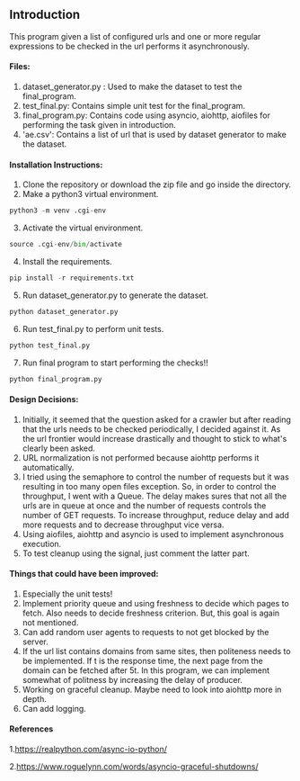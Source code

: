 ## Introduction
This program given a list of configured urls and one or more regular expressions to be checked in the url performs it asynchronously.

#### Files:
1. dataset_generator.py : Used to make the dataset to test the final_program.
2. test_final.py: Contains simple unit test for the final_program.
3. final_program.py: Contains code using asyncio, aiohttp, aiofiles for performing the task given in introduction.
4. 'ae.csv': Contains a list of url that is used by dataset generator to make the dataset.

#### Installation Instructions:
1. Clone the repository or download the zip file and go inside the directory.
2. Make a python3 virtual environment.
```python
python3 -m venv .cgi-env
```
3. Activate the virtual environment.
```python
source .cgi-env/bin/activate
```
4. Install the requirements.
```python
pip install -r requirements.txt
```
5. Run dataset_generator.py to generate the dataset.
```python
python dataset_generator.py
```
6. Run test_final.py to perform unit tests.
```python
python test_final.py
```
7. Run final program to start performing the checks!!
```python
python final_program.py
```

#### Design Decisions:
1. Initially, it seemed that the question asked for a crawler but after reading that the urls needs to be checked periodically, I decided against it. As the url frontier would increase drastically and thought to stick to what's clearly been asked.
2. URL normalization is not performed because aiohttp performs it automatically.
3. I tried using the semaphore to control the number of requests but it was resulting in too many open files exception. So, in order to control the throughput, I went with a Queue. The delay makes sures that not all the urls are in queue at once and the number of requests controls the number of GET requests. To increase throughput, reduce delay and add more requests and to decrease throughput vice versa.
4. Using aiofiles, aiohttp and asyncio is used to implement asynchronous execution.
5. To test cleanup using the signal, just comment the latter part.

#### Things that could have been improved:
1. Especially the unit tests!
2. Implement priority queue and using freshness to decide which pages to fetch. Also needs to decide freshness criterion. But, this goal is again not mentioned.
3. Can add random user agents to requests to not get blocked by the server.
4. If the url list contains domains from same sites, then politeness needs to be implemented. If t is the response time, the next page from the domain can be fetched after 5t. In this program, we can implement somewhat of politness by increasing the delay of producer.
5. Working on graceful cleanup. Maybe need to look into aiohttp more in depth.
6. Can add logging.

#### References
1.<https://realpython.com/async-io-python/> 

2.<https://www.roguelynn.com/words/asyncio-graceful-shutdowns/>
